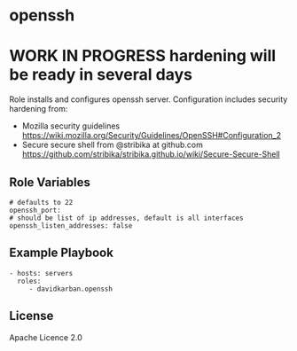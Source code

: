 openssh
=========
# WORK IN PROGRESS hardening will be ready in several days

Role installs and configures openssh server. Configuration includes security hardening from:
* Mozilla security guidelines <https://wiki.mozilla.org/Security/Guidelines/OpenSSH#Configuration_2>
* Secure secure shell from @stribika at github.com <https://github.com/stribika/stribika.github.io/wiki/Secure-Secure-Shell>

Role Variables
--------------
```
# defaults to 22
openssh_port:
# should be list of ip addresses, default is all interfaces 
openssh_listen_addresses: false
```

Example Playbook
----------------

    - hosts: servers
      roles:
         - davidkarban.openssh

License
-------

Apache Licence 2.0
